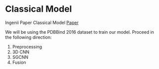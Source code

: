 # Classical Model
Ingenii Paper Classical Model [Paper](https://ieeexplore.ieee.org/abstract/document/10821242)

We will be using the PDBBind 2016 dataset to train our model. Proceed in the following direction:

1. Preprocessing
2. 3D CNN
3. SGCNN
4. Fusion
